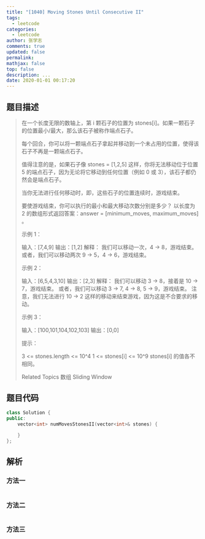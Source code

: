 ```yaml
---
title: "[1040] Moving Stones Until Consecutive II"
tags:
  - leetcode
categories:
  - leetcode
author: 张学志
comments: true
updated: false
permalink:
mathjax: false
top: false
description: ...
date: 2020-01-01 00:17:20
---
```


## 题目描述

> 在一个长度无限的数轴上，第 i 颗石子的位置为 stones[i]。如果一颗石子的位置最小/最大，那么该石子被称作端点石子。 
> 
> 每个回合，你可以将一颗端点石子拿起并移动到一个未占用的位置，使得该石子不再是一颗端点石子。 
> 
> 值得注意的是，如果石子像 stones = [1,2,5] 这样，你将无法移动位于位置 5 的端点石子，因为无论将它移动到任何位置（例如 0 或 3），该石子都仍然会是端点石子。 
> 
> 当你无法进行任何移动时，即，这些石子的位置连续时，游戏结束。 
> 
> 要使游戏结束，你可以执行的最小和最大移动次数分别是多少？ 以长度为 2 的数组形式返回答案：answer = [minimum_moves, maximum_moves] 。 
> 
> 
> 
> 示例 1： 
> 
> 输入：[7,4,9]
> 输出：[1,2]
> 解释：
> 我们可以移动一次，4 -> 8，游戏结束。
> 或者，我们可以移动两次 9 -> 5，4 -> 6，游戏结束。
> 
> 
> 示例 2： 
> 
> 输入：[6,5,4,3,10]
> 输出：[2,3]
> 解释：
> 我们可以移动 3 -> 8，接着是 10 -> 7，游戏结束。
> 或者，我们可以移动 3 -> 7, 4 -> 8, 5 -> 9，游戏结束。
> 注意，我们无法进行 10 -> 2 这样的移动来结束游戏，因为这是不合要求的移动。
> 
> 
> 示例 3： 
> 
> 输入：[100,101,104,102,103]
> 输出：[0,0] 
> 
> 
> 
> 提示： 
> 
> 
> 3 <= stones.length <= 10^4 
> 1 <= stones[i] <= 10^9 
> stones[i] 的值各不相同。 
> 
> 
> 
> Related Topics 数组 Sliding Window

## 题目代码

```cpp
class Solution {
public:
    vector<int> numMovesStonesII(vector<int>& stones) {
        
    }
};
```

## 解析

### 方法一

```cpp

```

### 方法二

```cpp

```

### 方法三

```cpp

```

